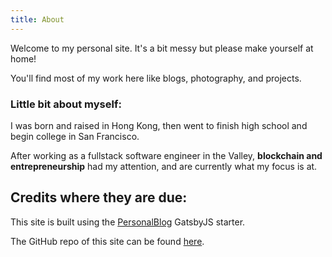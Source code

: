 ```yaml
---
title: About
---
```


Welcome to my personal site. It's a bit messy but please make yourself at home!

You'll find most of my work here like blogs, photography, and projects.

### Little bit about myself:

I was born and raised in Hong Kong, then went to finish high school and begin college in San Francisco.

After working as a fullstack software engineer in the Valley, **blockchain and entrepreneurship** had my attention, and are currently what my focus is at.

## Credits where they are due:

This site is built using the [PersonalBlog](https://github.com/greglobinski/gatsby-starter-personal-blog) GatsbyJS starter.

The GitHub repo of this site can be found [here](https://github.com/ayip001/ayipv2).
